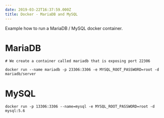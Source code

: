 ```yaml
---
date: 2019-03-22T16:37:59.000Z
title: Docker - MariaDB and MySQL 
---
```


Example how to run a MariaDB / MySQL docker container.
 
MariaDB
=======

```
# We create a container called mariadb that is exposing port 22306

docker run --name mariadb -p 23306:3306 -e MYSQL_ROOT_PASSWORD=root -d mariadb/server
```

MySQL
=====

```
docker run -p 13306:3306 --name=mysql -e MYSQL_ROOT_PASSWORD=root -d mysql:5.6
```